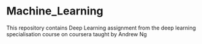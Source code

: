 # Machine_Learning

This repository contains Deep Learning assignment from the deep learning specialisation course on coursera taught by Andrew Ng
